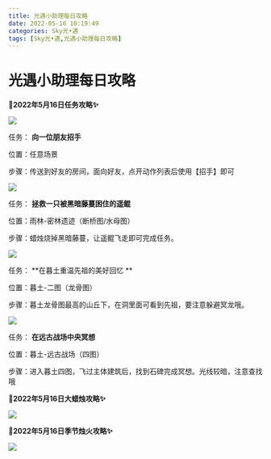 ```yaml
---
title: 光遇小助理每日攻略
date: 2022-05-16 10:19:49
categories: Sky光•遇
tags: [Sky光•遇,光遇小助理每日攻略]
---
```

# 光遇小助理每日攻略
**🎉2022年5月16日任务攻略✨**

![](https://ok.166.net/reunionpub/ds/kol/20220516/000606-hnvi91e46f.png)

任务： **向一位朋友招手**

位置：任意场景

步骤：传送到好友的房间，面向好友，点开动作列表后使用【招手】即可

![](https://ok.166.net/reunionpub/ds/kol/20220516/000631-ldrfmb2yu0.png)

任务： **拯救一只被黑暗藤蔓困住的遥鲲**

位置：雨林-密林遗迹（断桥图/水母图）

步骤：蜡烛烧掉黑暗藤蔓，让遥鲲飞走即可完成任务。

![](https://ok.166.net/reunionpub/ds/kol/20220516/001142-rq34l70sw5.png)

任务： **在暮土重温先祖的美好回忆  **

位置：暮土-二图（龙骨图）

步骤：暮土龙骨图最高的山丘下，在洞里面可看到先祖，要注意躲避冥龙哦。

![](https://ok.166.net/reunionpub/ds/kol/20220516/000656-4wbljqkyrm.png)

任务： **在远古战场中央冥想**

位置：暮土-远古战场（四图）

步骤：进入暮土四图，飞过主体建筑后，找到石碑完成冥想。光线较暗，注意查找哦

 **🎉2022年5月16日大蜡烛攻略✨**

![](https://ok.166.net/reunionpub/ds/kol/20220516/000750-bsuveaz2mg.png)

  

 **🎉2022年5月16日季节烛火攻略✨**

![](https://ok.166.net/reunionpub/ds/kol/20220516/001021-17vupwe4by.png)

  

  

